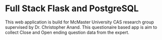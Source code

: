 # Full Stack Flask and PostgreSQL

This web application is build for McMaster University CAS research group supervised by Dr. Christopher Anand. This questionaire based app is aim to collect Close and Open ending question data from the expert.